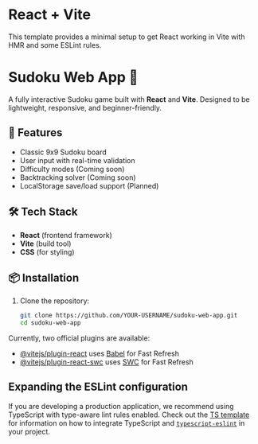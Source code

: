 # React + Vite

This template provides a minimal setup to get React working in Vite with HMR and some ESLint rules.

# Sudoku Web App 🧩

A fully interactive Sudoku game built with **React** and **Vite**. Designed to be lightweight, responsive, and beginner-friendly.

## 🚀 Features

- Classic 9x9 Sudoku board
- User input with real-time validation
- Difficulty modes (Coming soon)
- Backtracking solver (Coming soon)
- LocalStorage save/load support (Planned)

## 🛠️ Tech Stack

- **React** (frontend framework)
- **Vite** (build tool)
- **CSS** (for styling)

## 📦 Installation

1. Clone the repository:
   ```bash
   git clone https://github.com/YOUR-USERNAME/sudoku-web-app.git
   cd sudoku-web-app


Currently, two official plugins are available:

- [@vitejs/plugin-react](https://github.com/vitejs/vite-plugin-react/blob/main/packages/plugin-react) uses [Babel](https://babeljs.io/) for Fast Refresh
- [@vitejs/plugin-react-swc](https://github.com/vitejs/vite-plugin-react/blob/main/packages/plugin-react-swc) uses [SWC](https://swc.rs/) for Fast Refresh

## Expanding the ESLint configuration

If you are developing a production application, we recommend using TypeScript with type-aware lint rules enabled. Check out the [TS template](https://github.com/vitejs/vite/tree/main/packages/create-vite/template-react-ts) for information on how to integrate TypeScript and [`typescript-eslint`](https://typescript-eslint.io) in your project.
